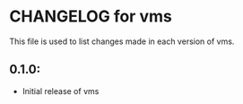 # CHANGELOG for vms

This file is used to list changes made in each version of vms.

## 0.1.0:

* Initial release of vms

